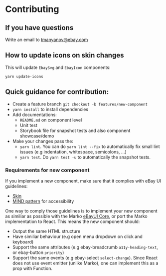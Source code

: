 # Contributing

## If you have questions

Write an email to tmanyanov@ebay.com

## How to update icons on skin changes

This will update `EbaySvg` and `EbayIcon` components:
```shell script
yarn update-icons
```

## Quick guidance for contribution:

- Create a feature branch `git checkout -b features/new-component`
- `yarn install` to install dependencies
- Add documentations:
    * `README.md` on component level
    * Unit test
    * Storybook file for snapshot tests and also component showcase/demo
- Make your changes pass the:
    * `yarn lint`. You can do `yarn lint --fix` to automatically fix small lint issues (e.g indentation, whitespace, semicolons, ...)
    * `yarn test`. Do `yarn test -u` to automatically the snapshot tests.


### Requirements for new component

If you implement a new component, make sure that it complies with eBay UI guidelines:
* [Skin](https://ebay.github.io/skin/)
* [MIND pattern](https://ebay.gitbook.io/mindpatterns/) for accessibility

One way to comply those guidelines is to implement your new component as similiar as possible with the Marko [eBayUI Core](https://github.com/eBay/ebayui-core), or port the Marko implementation to React. This means the new component should:

* Output the same HTML structure
* Have similiar behaviour (e.g open menu dropdown on click and keyboard)
* Support the same attributes (e.g ebay-breadcrumb `a11y-heading-text`, or ebay-button `priority`)
* Support the same events (e.g ebay-select `select-change`). Since React does not use event emitter (unlike Marko), one can implement this as a prop with Function.
